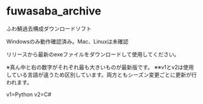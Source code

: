 # fuwasaba_archive
ふわ鯖過去構成ダウンロードソフト

Windowsのみ動作確認済み。Mac、Linuxは未確認

リリースから最新のexeファイルをダウンロードして使用してください。

※真ん中と右の数字がそれぞれ最も大きいものが最新版です。
※※v1とv2は使用している言語が違うため区別しています。両方ともシーズン変更ごとに更新が行われます。


v1=Python
v2=C#

